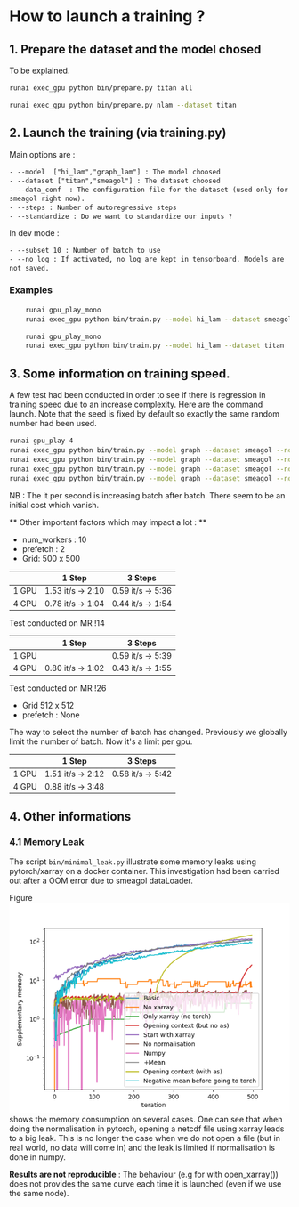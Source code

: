 # How to launch a training ?

## 1. Prepare the dataset and the model chosed

To be explained.

```bash
runai exec_gpu python bin/prepare.py titan all
```

```bash
runai exec_gpu python bin/prepare.py nlam --dataset titan
```

## 2. Launch the training (via training.py)

Main options are :

    - --model  ["hi_lam","graph_lam"] : The model choosed
    - --dataset ["titan","smeagol"] : The dataset choosed
    - --data_conf  : The configuration file for the dataset (used only for smeagol right now).
    - --steps : Number of autoregressive steps 
    - --standardize : Do we want to standardize our inputs ? 

In dev mode : 

    - --subset 10 : Number of batch to use 
    - --no_log : If activated, no log are kept in tensorboard. Models are not saved. 


### Examples

```sh
    runai gpu_play_mono
    runai exec_gpu python bin/train.py --model hi_lam --dataset smeagol
```

```sh
    runai gpu_play_mono
    runai exec_gpu python bin/train.py --model hi_lam --dataset titan
```


## 3. Some information on training speed. 

A few test had been conducted in order to see if there is regression in training speed due to an increase complexity. 
Here are the command launch. 
Note that the seed is fixed by default so exactly the same random number had been used.


```sh 
runai gpu_play 4
runai exec_gpu python bin/train.py --model graph --dataset smeagol --no_log --standardize --gpu 4 --limit_train_batches 200  --batch_size 1 --step 1
runai exec_gpu python bin/train.py --model graph --dataset smeagol --no_log --standardize --gpu 4 --limit_train_batches 200  --batch_size 1 --step 3
runai exec_gpu python bin/train.py --model graph --dataset smeagol --no_log --standardize --gpu 1 --limit_train_batches 200  --batch_size 1 --step 1
runai exec_gpu python bin/train.py --model graph --dataset smeagol --no_log --standardize --gpu 1 --limit_train_batches 200  --batch_size 1 --step 3
```

NB : The it per second is increasing batch after batch. There seem to be an initial cost which vanish. 


** Other important factors  which may impact a lot : **
  - num_workers : 10
  - prefetch : 2
  - Grid: 500 x 500


|  | 1 Step | 3 Steps |
|--|--|--|
|1 GPU | 1.53 it/s -> 2:10 | 0.59 it/s -> 5:36 |
|4 GPU | 0.78 it/s -> 1:04 | 0.44 it/s -> 1:54 |


Test conducted on MR !14 

|  | 1 Step | 3 Steps |
|--|--|--|
|1 GPU |                   | 0.59 it/s -> 5:39|
|4 GPU | 0.80 it/s -> 1:02 | 0.43 it/s -> 1:55| 


Test conducted on MR !26 

- Grid 512 x 512
- prefetch : None

The way to select the number of batch has changed. Previously we globally limit the number of batch. Now it's a limit per gpu. 

|  | 1 Step | 3 Steps |
|--|--|--|
|1 GPU | 1.51 it/s -> 2:12 | 0.58 it/s -> 5:42  |
|4 GPU | 0.88 it/s -> 3:48 |  | 

## 4. Other informations
### 4.1 Memory Leak
The script `bin/minimal_leak.py` illustrate some memory leaks using pytorch/xarray on a docker container. 
This investigation had been carried out after a OOM error due to smeagol dataLoader. 

Figure ![Alt text](../doc/figs/memory_leak.png) shows the memory consumption on several cases. 
One can see that when doing the normalisation in pytorch, opening a netcdf file using xarray leads to a big leak. 
This is no longer the case when we do not open a file (but in real world, no data will come in) and the leak is limited if normalisation 
is done in numpy. 


**Results are not reproducible** : The behaviour (e.g for with open_xarray()) does not provides the same curve each time it is launched (even if we use the same node).


